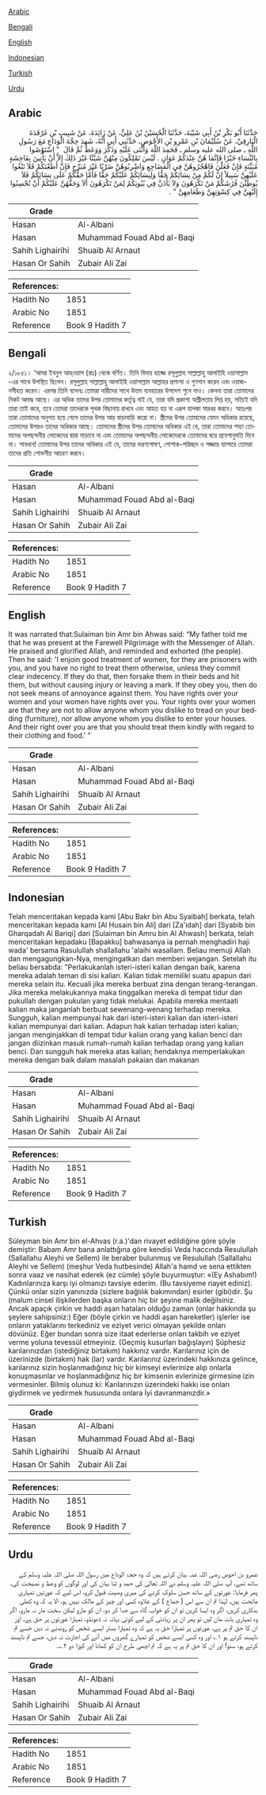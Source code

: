 [Arabic](#arabic)

[Bengali](#bengali)

[English](#english)

[Indonesian](#indonesian)

[Turkish](#turkish)

[Urdu](#urdu)

## Arabic


<div dir="rtl" lang="ar" style={{fontSize:'larger',backgroundColor:'#f8f9fa',padding:20}}>
حَدَّثَنَا أَبُو بَكْرِ بْنُ أَبِي شَيْبَةَ، حَدَّثَنَا الْحُسَيْنُ بْنُ عَلِيٍّ، عَنْ زَائِدَةَ، عَنْ شَبِيبِ بْنِ غَرْقَدَةَ الْبَارِقِيِّ، عَنْ سُلَيْمَانَ بْنِ عَمْرِو بْنِ الأَحْوَصِ، حَدَّثَنِي أَبِي أَنَّهُ، شَهِدَ حِجَّةَ الْوَدَاعِ مَعَ رَسُولِ اللَّهِ ـ صلى الله عليه وسلم ـ فَحَمِدَ اللَّهَ وَأَثْنَى عَلَيْهِ وَذَكَّرَ وَوَعَظَ ثُمَّ قَالَ ‏ "‏ اسْتَوْصُوا بِالنِّسَاءِ خَيْرًا فَإِنَّمَا هُنَّ عِنْدَكُمْ عَوَانٍ ‏.‏ لَيْسَ تَمْلِكُونَ مِنْهُنَّ شَيْئًا غَيْرَ ذَلِكَ إِلاَّ أَنْ يَأْتِينَ بِفَاحِشَةٍ مُبَيِّنَةٍ فَإِنْ فَعَلْنَ فَاهْجُرُوهُنَّ فِي الْمَضَاجِعِ وَاضْرِبُوهُنَّ ضَرْبًا غَيْرَ مُبَرِّحٍ فَإِنْ أَطَعْنَكُمْ فَلاَ تَبْغُوا عَلَيْهِنَّ سَبِيلاً إِنَّ لَكُمْ مِنْ نِسَائِكُمْ حَقًّا وَلِنِسَائِكُمْ عَلَيْكُمْ حَقًّا فَأَمَّا حَقُّكُمْ عَلَى نِسَائِكُمْ فَلاَ يُوطِئْنَ فُرُشَكُمْ مَنْ تَكْرَهُونَ وَلاَ يَأْذَنَّ فِي بُيُوتِكُمُ لِمَنْ تَكْرَهُونَ أَلاَ وَحَقُّهُنَّ عَلَيْكُمْ أَنْ تُحْسِنُوا إِلَيْهِنَّ فِي كِسْوَتِهِنَّ وَطَعَامِهِنَّ ‏"‏ ‏.‏
</div>
<div style={{backgroundColor:'#f8f9fa',padding:20, marginBottom: 10}}><table> <thead> <tr> <th>Grade</th> <th></th> </tr> </thead> <tbody> <tr><td>Hasan</td><td>Al-Albani</td></tr><tr><td>Hasan</td><td>Muhammad Fouad Abd al-Baqi</td></tr><tr><td>Sahih Lighairihi</td><td>Shuaib Al Arnaut</td></tr><tr><td>Hasan Or Sahih</td><td>Zubair Ali Zai</td></tr></tbody></table><table> <thead> <tr> <th>References:</th> <th></th> </tr> </thead> <tbody><tr><td>Hadith No</td><td>1851</td></tr><tr><td>Arabic No</td><td>1851</td></tr><tr><td>Reference</td><td>Book 9 Hadith 7</td></tr></tbody></table></div>

## Bengali


<div dir="ltr" lang="bn" style={{fontSize:'larger',backgroundColor:'#f8f9fa',padding:20}}>
২/১৮৫১। ‘আমর ইবনুল আহ্ওয়াস (রাঃ) থেকে বর্ণিত। তিনি বিদায় হাজ্জে রসূলুল্লাহ সাল্লাল্লাহু আলাইহি ওয়াসাল্লাম -এর সাথে উপস্থিত ছিলেন। রসূলুল্লাহ সাল্লাল্লাহু আলাইহি ওয়াসাল্লাম আল্লাহর প্রশংসা ও গুণগান করেন এবং ওয়াজ-নসীহত করেন। এরপর তিনি বলেনঃ তোমরা নারীদের সাথে উত্তম ব্যবহারের উপদেশ শুনে নাও। কেননা তারা তোমাদের নিকট আবদ্ধ আছে। এর অধিক তাদের উপর তোমাদের কর্তৃত্ব নাই যে, তারা যদি প্রকাশ্য অশ্লীলতায় লিপ্ত হয়, সত্যিই যদি তারা তাই করে, তবে তোমরা তাদেরকে পৃথক বিছানায় রাখবে এবং আহত হয় না এরূপ হালকা মারধর করবে। অতঃপর তারা তোমাদের অনুগত হয়ে গেলে তাদের উপর আর বাড়াবাড়ি করো না। স্ত্রীদের উপর তোমাদের যেমন অধিকার রয়েছে, তোমাদের উপরও তাদের অধিকার আছে। তোমাদের স্ত্রীদের উপর তোমাদের অধিকার এই যে, তারা তোমাদের শয্যা তোমাদের অপছন্দনীয় লোকেদের দ্বারা মাড়াবে না এবং তোমাদের অপছন্দনীয় লোকেদেরকে তোমাদের ঘরে প্রবেশানুমতি দিবে না। সাবধান! তোমাদের উপর তাদের অধিকার এই যে, তাদের ভরণপোষণ, পোশাক-পরিচ্ছদ ও সজ্জার ব্যাপারে তোমরা তাদের প্রতি শোভনীয় আচরণ করবে।
</div>
<div style={{backgroundColor:'#f8f9fa',padding:20, marginBottom: 10}}><table> <thead> <tr> <th>Grade</th> <th></th> </tr> </thead> <tbody> <tr><td>Hasan</td><td>Al-Albani</td></tr><tr><td>Hasan</td><td>Muhammad Fouad Abd al-Baqi</td></tr><tr><td>Sahih Lighairihi</td><td>Shuaib Al Arnaut</td></tr><tr><td>Hasan Or Sahih</td><td>Zubair Ali Zai</td></tr></tbody></table><table> <thead> <tr> <th>References:</th> <th></th> </tr> </thead> <tbody><tr><td>Hadith No</td><td>1851</td></tr><tr><td>Arabic No</td><td>1851</td></tr><tr><td>Reference</td><td>Book 9 Hadith 7</td></tr></tbody></table></div>

## English


<div dir="ltr" lang="en" style={{fontSize:'larger',backgroundColor:'#f8f9fa',padding:20}}>
It was narrated that:Sulaiman bin Amr bin Ahwas said: “My father told me that he was present at the Farewell Pilgrimage with the Messenger of Allah. He praised and glorified Allah, and reminded and exhorted (the people). Then he said: 'I enjoin good treatment of women, for they are prisoners with you, and you have no right to treat them otherwise, unless they commit clear indecency. If they do that, then forsake them in their beds and hit them, but without causing injury or leaving a mark. If they obey you, then do not seek means of annoyance against them. You have rights over your women and your women have rights over you. Your rights over your women are that they are not to allow anyone whom you dislike to tread on your bedding (furniture), nor allow anyone whom you dislike to enter your houses. And their right over you are that you should treat them kindly with regard to their clothing and food.' ”
</div>
<div style={{backgroundColor:'#f8f9fa',padding:20, marginBottom: 10}}><table> <thead> <tr> <th>Grade</th> <th></th> </tr> </thead> <tbody> <tr><td>Hasan</td><td>Al-Albani</td></tr><tr><td>Hasan</td><td>Muhammad Fouad Abd al-Baqi</td></tr><tr><td>Sahih Lighairihi</td><td>Shuaib Al Arnaut</td></tr><tr><td>Hasan Or Sahih</td><td>Zubair Ali Zai</td></tr></tbody></table><table> <thead> <tr> <th>References:</th> <th></th> </tr> </thead> <tbody><tr><td>Hadith No</td><td>1851</td></tr><tr><td>Arabic No</td><td>1851</td></tr><tr><td>Reference</td><td>Book 9 Hadith 7</td></tr></tbody></table></div>

## Indonesian


<div dir="ltr" lang="id" style={{fontSize:'larger',backgroundColor:'#f8f9fa',padding:20}}>
Telah menceritakan kepada kami [Abu Bakr bin Abu Syaibah] berkata, telah menceritakan kepada kami [Al Husain bin Ali] dari [Za'idah] dari [Syabib bin Gharqadah Al Bariqi] dari [Sulaiman bin Amru bin Al Ahwash] berkata, telah menceritakan kepadaku [Bapakku] bahwasanya ia pernah menghadiri haji wada' bersama Rasulullah shallallahu 'alaihi wasallam. Beliau memuji Allah dan mengagungkan-Nya, mengingatkan dan memberi wejangan. Setelah itu beliau bersabda: "Perlakukanlah isteri-isteri kalian dengan baik, karena mereka adalah teman di sisi kalian. Kalian tidak memiliki suatu apapun dari mereka selain itu. Kecuali jika mereka berbuat zina dengan terang-terangan. Jika mereka melakukannya maka tinggalkan mereka di tempat tidur dan pukullah dengan pukulan yang tidak melukai. Apabila mereka mentaati kalian maka janganlah berbuat sewenang-wenang terhadap mereka. Sungguh, kalian mempunyai hak dari isteri-isteri kalian dan isteri-isteri kalian mempunyai dari kalian. Adapun hak kalian terhadap isteri kalian; jangan menginjakkan di tempat tidur kalian orang yang kalian benci dan jangan diizinkan masuk rumah-rumah kalian terhadap orang yang kalian benci. Dan sungguh hak mereka atas kalian; hendaknya memperlakukan mereka dengan baik dalam masalah pakaian dan makanan
</div>
<div style={{backgroundColor:'#f8f9fa',padding:20, marginBottom: 10}}><table> <thead> <tr> <th>Grade</th> <th></th> </tr> </thead> <tbody> <tr><td>Hasan</td><td>Al-Albani</td></tr><tr><td>Hasan</td><td>Muhammad Fouad Abd al-Baqi</td></tr><tr><td>Sahih Lighairihi</td><td>Shuaib Al Arnaut</td></tr><tr><td>Hasan Or Sahih</td><td>Zubair Ali Zai</td></tr></tbody></table><table> <thead> <tr> <th>References:</th> <th></th> </tr> </thead> <tbody><tr><td>Hadith No</td><td>1851</td></tr><tr><td>Arabic No</td><td>1851</td></tr><tr><td>Reference</td><td>Book 9 Hadith 7</td></tr></tbody></table></div>

## Turkish


<div dir="ltr" lang="tr" style={{fontSize:'larger',backgroundColor:'#f8f9fa',padding:20}}>
Süleyman bin Amr bin el-Ahvas (r.a.)'dan rivayet edildiğine göre şöyle demiştir: Babam Amr bana anlattığına göre kendisi Veda haccında Resulullah (Sallallahu Aleyhi ve Sellem) ile beraber bulunmuş ve Resulullah (Sallallahu Aleyhi ve Sellem) (meşhur Veda hutbesinde) Allah'a hamd ve sena ettikten sonra vaaz ve nasihat ederek (ez cümle) şöyle buyurmuştur: «(Ey Ashabım!) Kadınlarınıza karşı iyi olmanızı tavsiye ederim. (Bu tavsiyeme riayet ediniz). Çünkü onlar sizin yanınızda (sizlere bağlılık bakımından) esirler (gibi)dir. Şu (malum cinsel ilişkilerden başka onların hiç bir şeyine malik değilsiniz. Ancak apaçık çirkin ve haddi aşan hataları olduğu zaman (onlar hakkında şu şeylere sahipsiniz:) Eğer (böyle çirkin ve haddi aşan hareketler) işlerler ise onların yataklarını terkediniz ve eziyet verici olmayan şekilde onları dövünüz. Eğer bundan sonra size itaat ederlerse onları takbih ve eziyet verme yoluna tevessül etmeyiniz. (Geçmiş kusurları bağışlayın) Şüphesiz karılarınızdan (istediğiniz birtakım) hakkınız vardır. Karılarınız için de üzerinizde (birtakım) hak (lar) vardır. Karılarınız üzerindeki hakkınıza gelince, karılarınız sizin hoşlanmadığınız hiç bir kimseyi evlerinize alıp onlarla konuşmasınlar ve hoşlanmadığınız hiç bir kimsenin evlerinize girmesine izin vermesinler. Bilmiş olunuz ki: Karılarınızın üzerindeki hakkı ise onları giydirmek ve yedirmek hususunda onlara İyi davranmanızdir.»
</div>
<div style={{backgroundColor:'#f8f9fa',padding:20, marginBottom: 10}}><table> <thead> <tr> <th>Grade</th> <th></th> </tr> </thead> <tbody> <tr><td>Hasan</td><td>Al-Albani</td></tr><tr><td>Hasan</td><td>Muhammad Fouad Abd al-Baqi</td></tr><tr><td>Sahih Lighairihi</td><td>Shuaib Al Arnaut</td></tr><tr><td>Hasan Or Sahih</td><td>Zubair Ali Zai</td></tr></tbody></table><table> <thead> <tr> <th>References:</th> <th></th> </tr> </thead> <tbody><tr><td>Hadith No</td><td>1851</td></tr><tr><td>Arabic No</td><td>1851</td></tr><tr><td>Reference</td><td>Book 9 Hadith 7</td></tr></tbody></table></div>

## Urdu


<div dir="rtl" lang="ur" style={{fontSize:'larger',backgroundColor:'#f8f9fa',padding:20}}>
عمرو بن احوص رضی اللہ عنہ بیان کرتے ہیں کہ وہ حجۃ الوداع میں رسول اللہ صلی اللہ علیہ وسلم کے ساتھ تھے، آپ صلی اللہ علیہ وسلم نے اللہ تعالیٰ کی حمد و ثنا بیان کی اور لوگوں کو وعظ و نصیحت کی، پھر فرمایا: عورتوں کے ساتھ حسن سلوک کرنے کی میری وصیت قبول کرو، اس لیے کہ عورتیں تمہاری ماتحت ہیں، لہٰذا تم ان سے اس ( جماع ) کے علاوہ کسی اور چیز کے مالک نہیں ہو، الا یہ کہ وہ کھلی بدکاری کریں، اگر وہ ایسا کریں تو ان کو خواب گاہ سے جدا کر دو، ان کو مارو لیکن سخت مار نہ مارو، اگر وہ تمہاری بات مان لیں تو پھر ان پر زیادتی کے لیے کوئی بہانہ نہ ڈھونڈو، تمہارا عورتوں پر حق ہے، اور ان کا حق تم پر ہے، عورتوں پر تمہارا حق یہ ہے کہ وہ تمہارا بستر ایسے شخص کو روندنے نہ دیں جسے تم ناپسند کرتے ہو ۱؎ اور وہ کسی ایسے شخص کو تمہارے گھروں میں آنے کی اجازت نہ دیں، جسے تم ناپسند کرتے ہو، سنو! اور ان کا حق تم پر یہ ہے کہ تم اچھی طرح ان کو کھانا اور کپڑا دو ۲؎۔
</div>
<div style={{backgroundColor:'#f8f9fa',padding:20, marginBottom: 10}}><table> <thead> <tr> <th>Grade</th> <th></th> </tr> </thead> <tbody> <tr><td>Hasan</td><td>Al-Albani</td></tr><tr><td>Hasan</td><td>Muhammad Fouad Abd al-Baqi</td></tr><tr><td>Sahih Lighairihi</td><td>Shuaib Al Arnaut</td></tr><tr><td>Hasan Or Sahih</td><td>Zubair Ali Zai</td></tr></tbody></table><table> <thead> <tr> <th>References:</th> <th></th> </tr> </thead> <tbody><tr><td>Hadith No</td><td>1851</td></tr><tr><td>Arabic No</td><td>1851</td></tr><tr><td>Reference</td><td>Book 9 Hadith 7</td></tr></tbody></table></div>